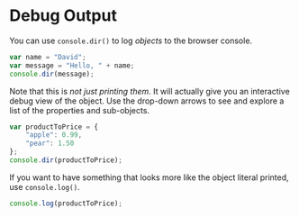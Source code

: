# Debug Output

You can use `console.dir()` to log _objects_ to the browser console.

```js
var name = "David";
var message = "Hello, " + name;
console.dir(message);
```

Note that this is _not just printing them_.
It will actually give you an interactive debug view of the object.
Use the drop-down arrows to see and explore a list of the properties and sub-objects.

```js
var productToPrice = {
    "apple": 0.99,
    "pear": 1.50
};
console.dir(productToPrice);
```

If you want to have something that looks more like the object literal printed, use `console.log()`.

```js
console.log(productToPrice);
```
